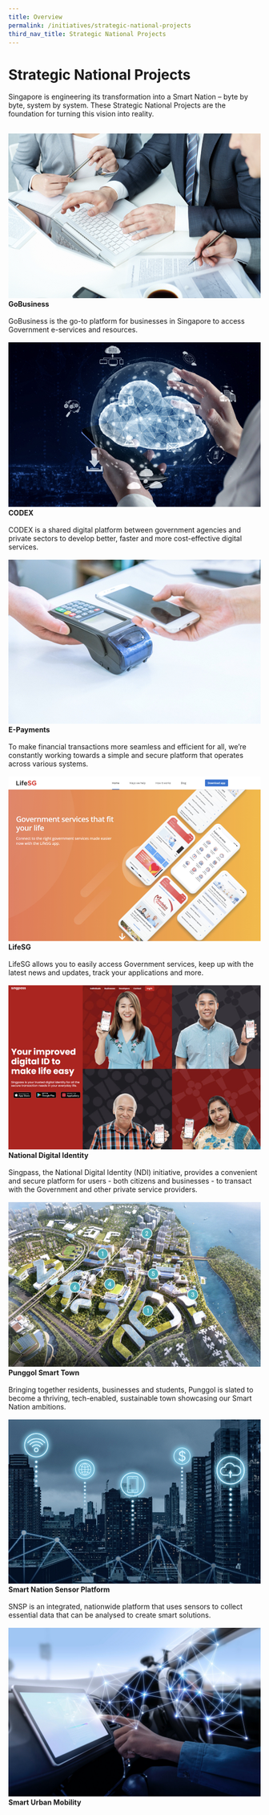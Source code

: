 ```yaml
---
title: Overview
permalink: /initiatives/strategic-national-projects
third_nav_title: Strategic National Projects
---
```

# Strategic National Projects

Singapore is engineering its transformation into a Smart Nation – byte by byte, system by system. These Strategic National Projects are the foundation for turning this vision into reality.  

<br>
<div class="row">
<div class="col"> 
<a href="/initiatives/strategic-national-projects/business-grants-gobusiness-licensing"><img src="/images/initiatives/business-grant-portal-overview.jpeg"></a>
<br>
	<div class="header"><b>GoBusiness</b><br><br>GoBusiness is the go-to platform for businesses in Singapore to access Government e-services and resources.</b>
</div>
<br>

</div>
	<div class="col"> 
<a href="/initiatives/strategic-national-projects/codex"><img src="/images/initiatives/Codex-snp.jpeg"></a>
<br>
<div class="header"><b>CODEX</b><br><br> CODEX is a shared digital platform between government agencies and private sectors to develop better, faster and more cost-effective digital services.
</div>
<br>

</div>
	<div class="col"> 
<a href="/initiatives/strategic-national-projects/e-payments"><img src="/images/initiatives/e-payments-snp.jpeg"></a>
<br>
<div class="header"><b>E-Payments</b><br><br>To make financial transactions more seamless and efficient for all, we’re constantly working towards a simple and secure platform that operates across various systems.


</div>
		<br></div></div>

<div class="row">
	<div class="col">
<a href="/initiatives/strategic-national-projects/lifesg"><img src="/images/initiatives/lifesg.jpeg"></a>
<br>
<div class="header"><b>LifeSG</b><br><br>LifeSG allows you to easily access Government services, keep up with the latest news and updates, track your applications and more.
</div>
<br>

</div>
<div class="col"> 
<a href="/initiatives/strategic-national-projects/national-digital-identity"><img src="/images/initiatives/Singpass-website.jpeg"></a>
<br>
<div class="header"><b>National Digital Identity</b><br><br>Singpass, the National Digital Identity (NDI) initiative, provides a convenient and secure platform for users - both citizens and businesses - to transact with the Government and other private service providers.
</div>
<br>

</div>
<div class="col">
<a href="/initiatives/strategic-national-projects/punggol-digital-district"><img src="/images/initiatives/pdd.jpeg"></a>
<br>
<div class="header"><b>Punggol Smart Town</b><br><br>Bringing together residents, businesses and students, Punggol is slated to become a thriving, tech-enabled, sustainable town showcasing our Smart Nation ambitions.
</div>
<br></div></div>

<div class="row">
<div class="col"> 
<a href="/initiatives/strategic-national-projects/smart-nation-sensor-platform"><img src="/images/initiatives/smart-nation-sensor-platform-snp.jpeg"></a>
<br>
<div class="header"><b>Smart Nation Sensor Platform</b><br><br>SNSP is an integrated, nationwide platform that uses sensors to collect essential data that can be analysed to create smart solutions.
</div>
<br>
						
</div>
<div class="col"> 
<a href="/initiatives/strategic-national-projects/smart-urban-mobility"><img src="/images/initiatives/smart-urban-mobility.jpg"></a>
<br>
<div class="header"><b>Smart Urban Mobility</b>
</div>
<br>
	
</div>
<div class="col"></div></div>